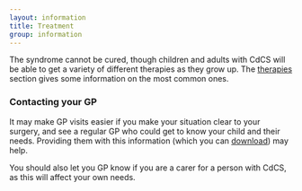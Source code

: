 ```yaml
---
layout: information
title: Treatment
group: information
---
```


The syndrome cannot be cured, though children and adults with CdCS will be able to get a variety of different therapies as they grow up. The [therapies](/information/therapies/therapies.html) section gives some information on the most common ones.

### Contacting your GP

It may make GP visits easier if you make your situation clear to your surgery, and see a regular GP who could get to know your child and their needs. Providing them with this information (which you can [download](/downloads/cdcs_route_map.pdf)) may help.

You should also let you GP know if you are a carer for a person with CdCS, as this will affect your own needs.